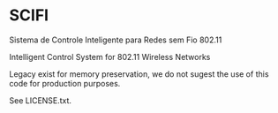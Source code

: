 SCIFI
=====

Sistema de Controle Inteligente para Redes sem Fio 802.11

Intelligent Control System for 802.11 Wireless Networks


Legacy exist for memory preservation, we do not sugest the use of this code for production purposes.

See LICENSE.txt.
